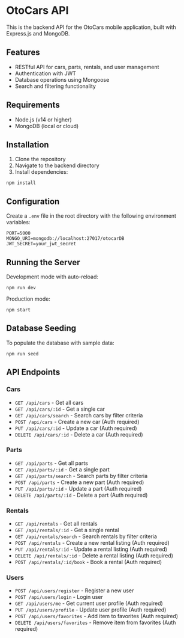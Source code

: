 # OtoCars API

This is the backend API for the OtoCars mobile application, built with Express.js and MongoDB.

## Features

- RESTful API for cars, parts, rentals, and user management
- Authentication with JWT
- Database operations using Mongoose
- Search and filtering functionality

## Requirements

- Node.js (v14 or higher)
- MongoDB (local or cloud)

## Installation

1. Clone the repository
2. Navigate to the backend directory
3. Install dependencies:
```
npm install
```

## Configuration

Create a `.env` file in the root directory with the following environment variables:

```
PORT=5000
MONGO_URI=mongodb://localhost:27017/otocarDB
JWT_SECRET=your_jwt_secret
```

## Running the Server

Development mode with auto-reload:
```
npm run dev
```

Production mode:
```
npm start
```

## Database Seeding

To populate the database with sample data:
```
npm run seed
```

## API Endpoints

### Cars

- `GET /api/cars` - Get all cars
- `GET /api/cars/:id` - Get a single car
- `GET /api/cars/search` - Search cars by filter criteria
- `POST /api/cars` - Create a new car (Auth required)
- `PUT /api/cars/:id` - Update a car (Auth required)
- `DELETE /api/cars/:id` - Delete a car (Auth required)

### Parts

- `GET /api/parts` - Get all parts
- `GET /api/parts/:id` - Get a single part
- `GET /api/parts/search` - Search parts by filter criteria
- `POST /api/parts` - Create a new part (Auth required)
- `PUT /api/parts/:id` - Update a part (Auth required)
- `DELETE /api/parts/:id` - Delete a part (Auth required)

### Rentals

- `GET /api/rentals` - Get all rentals
- `GET /api/rentals/:id` - Get a single rental
- `GET /api/rentals/search` - Search rentals by filter criteria
- `POST /api/rentals` - Create a new rental listing (Auth required)
- `PUT /api/rentals/:id` - Update a rental listing (Auth required)
- `DELETE /api/rentals/:id` - Delete a rental listing (Auth required)
- `POST /api/rentals/:id/book` - Book a rental (Auth required)

### Users

- `POST /api/users/register` - Register a new user
- `POST /api/users/login` - Login user
- `GET /api/users/me` - Get current user profile (Auth required)
- `PUT /api/users/profile` - Update user profile (Auth required)
- `POST /api/users/favorites` - Add item to favorites (Auth required)
- `DELETE /api/users/favorites` - Remove item from favorites (Auth required) 